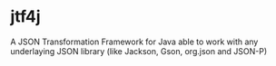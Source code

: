 # jtf4j
A JSON Transformation Framework for Java able to work with any underlaying JSON library (like Jackson, Gson, org.json and JSON-P)

